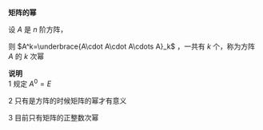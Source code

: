 **矩阵的幂**  
  
设 $A$ 是 $n$ 阶方阵，  
  
则 $A^k=\underbrace{A\cdot A\cdot A\cdots A}_k$ ，一共有 $k$ 个，称为方阵 $A$ 的 $k$ 次幂  
  
**说明**  
1 规定 $A^0=E$   
  
2 只有是方阵的时候矩阵的幂才有意义  
  
3 目前只有矩阵的正整数次幂  
